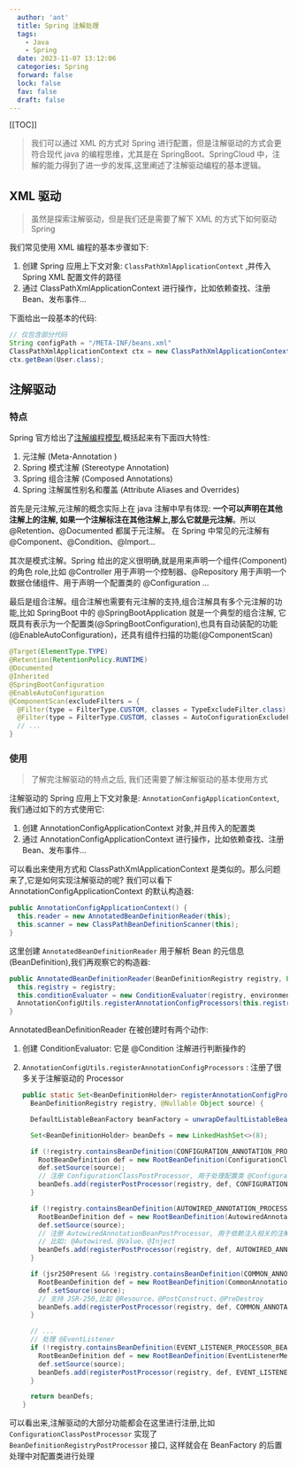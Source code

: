 ```yaml
---
  author: 'ant'
  title: Spring 注解处理
  tags:
    - Java
    - Spring
  date: 2023-11-07 13:12:06
  categories: Spring
  forward: false
  lock: false
  fav: false
  draft: false
---
```


[[TOC]]

> 我们可以通过 XML 的方式对 Spring 进行配置，但是注解驱动的方式会更符合现代 java 的编程思维，尤其是在 SpringBoot、SpringCloud 中，注解的能力得到了进一步的发挥,这里阐述了注解驱动编程的基本逻辑。

## XML 驱动

> 虽然是探索注解驱动，但是我们还是需要了解下 XML 的方式下如何驱动 Spring

我们常见使用 XML 编程的基本步骤如下:

1. 创建 Spring 应用上下文对象: `ClassPathXmlApplicationContext` ,并传入 Spring XML 配置文件的路径
2. 通过 ClassPathXmlApplicationContext 进行操作，比如依赖查找、注册Bean、发布事件...

下面给出一段基本的代码:

```java
// 仅包含部分代码
String configPath = "/META-INF/beans.xml"
ClassPathXmlApplicationContext ctx = new ClassPathXmlApplicationContext(configPath);
ctx.getBean(User.class);
```

## 注解驱动

### 特点

Spring 官方给出了[注解编程模型](https://github.com/spring-projects/spring-framework/wiki/Spring-Annotation-Programming-Model),概括起来有下面四大特性:

1. 元注解 (Meta-Annotation )
2. Spring 模式注解 (Stereotype Annotation)
3. Spring 组合注解 (Composed Annotations)
4. Spring 注解属性别名和覆盖 (Attribute Aliases and Overrides)

首先是元注解,元注解的概念实际上在 java 注解中早有体现: **一个可以声明在其他注解上的注解, 如果一个注解标注在其他注解上,那么它就是元注解**。所以 @Retention、@Documented 都属于元注解。 在 Spring 中常见的元注解有 @Component、@Condition、@Import...

其次是模式注解。Spring 给出的定义很明确,就是用来声明一个组件(Component)的角色 role,比如 @Controller 用于声明一个控制器、@Repository 用于声明一个数据仓储组件、用于声明一个配置类的 @Configuration ...

最后是组合注解。组合注解也需要有元注解的支持,组合注解具有多个元注解的功能,比如 SpringBoot 中的 @SpringBootApplication 就是一个典型的组合注解, 它既具有表示为一个配置类(@SpringBootConfiguration),也具有自动装配的功能(@EnableAutoConfiguration)，还具有组件扫描的功能(@ComponentScan)

  ```java
  @Target(ElementType.TYPE)
  @Retention(RetentionPolicy.RUNTIME)
  @Documented
  @Inherited
  @SpringBootConfiguration
  @EnableAutoConfiguration
  @ComponentScan(excludeFilters = {
    @Filter(type = FilterType.CUSTOM, classes = TypeExcludeFilter.class),
    @Filter(type = FilterType.CUSTOM, classes = AutoConfigurationExcludeFilter.class) }) {
    // ...
  }
  ```

### 使用

> 了解完注解驱动的特点之后, 我们还需要了解注解驱动的基本使用方式

注解驱动的 Spring 应用上下文对象是: `AnnotationConfigApplicationContext`, 我们通过如下的方式使用它:

1. 创建 AnnotationConfigApplicationContext 对象,并且传入的配置类
2. 通过 AnnotationConfigApplicationContext 进行操作，比如依赖查找、注册Bean、发布事件...

可以看出来使用方式和 ClassPathXmlApplicationContext 是类似的。那么问题来了,它是如何实现注解驱动的呢? 我们可以看下 AnnotationConfigApplicationContext 的默认构造器:

  ```java
  public AnnotationConfigApplicationContext() {
    this.reader = new AnnotatedBeanDefinitionReader(this);
    this.scanner = new ClassPathBeanDefinitionScanner(this);
  }
  ```

这里创建 `AnnotatedBeanDefinitionReader` 用于解析 Bean 的元信息(BeanDefinition),我们再观察它的构造器:

  ```java {lines: "3-4"}
  public AnnotatedBeanDefinitionReader(BeanDefinitionRegistry registry, Environment environment) {
    this.registry = registry;
    this.conditionEvaluator = new ConditionEvaluator(registry, environment, null);
    AnnotationConfigUtils.registerAnnotationConfigProcessors(this.registry);
  }
  ```

AnnotatedBeanDefinitionReader 在被创建时有两个动作:

1. 创建 ConditionEvaluator: 它是 @Condition 注解进行判断操作的
2. `AnnotationConfigUtils.registerAnnotationConfigProcessors` : 注册了很多关于注解驱动的 Processor

    ```java
    public static Set<BeanDefinitionHolder> registerAnnotationConfigProcessors(
      BeanDefinitionRegistry registry, @Nullable Object source) {

      DefaultListableBeanFactory beanFactory = unwrapDefaultListableBeanFactory(registry);

      Set<BeanDefinitionHolder> beanDefs = new LinkedHashSet<>(8);

      if (!registry.containsBeanDefinition(CONFIGURATION_ANNOTATION_PROCESSOR_BEAN_NAME)) {
        RootBeanDefinition def = new RootBeanDefinition(ConfigurationClassPostProcessor.class);
        def.setSource(source);
        // 注册 ConfigurationClassPostProcessor, 用于处理配置类 @Configuration
        beanDefs.add(registerPostProcessor(registry, def, CONFIGURATION_ANNOTATION_PROCESSOR_BEAN_NAME));
      }

      if (!registry.containsBeanDefinition(AUTOWIRED_ANNOTATION_PROCESSOR_BEAN_NAME)) {
        RootBeanDefinition def = new RootBeanDefinition(AutowiredAnnotationBeanPostProcessor.class);
        def.setSource(source);
        // 注册 AutowiredAnnotationBeanPostProcessor, 用于依赖注入相关的注解
        // 比如: @Autowired、@Value、@Inject
        beanDefs.add(registerPostProcessor(registry, def, AUTOWIRED_ANNOTATION_PROCESSOR_BEAN_NAME));
      }

      if (jsr250Present && !registry.containsBeanDefinition(COMMON_ANNOTATION_PROCESSOR_BEAN_NAME)) {
        RootBeanDefinition def = new RootBeanDefinition(CommonAnnotationBeanPostProcessor.class);
        def.setSource(source);
        // 支持 JSR-250,比如 @Resource、@PostConstruct、@PreDestroy
        beanDefs.add(registerPostProcessor(registry, def, COMMON_ANNOTATION_PROCESSOR_BEAN_NAME));
      }

      // ...
      // 处理 @EventListener
      if (!registry.containsBeanDefinition(EVENT_LISTENER_PROCESSOR_BEAN_NAME)) {
        RootBeanDefinition def = new RootBeanDefinition(EventListenerMethodProcessor.class);
        def.setSource(source);
        beanDefs.add(registerPostProcessor(registry, def, EVENT_LISTENER_PROCESSOR_BEAN_NAME));
      }

      return beanDefs;
    }
    ```

可以看出来,注解驱动的大部分功能都会在这里进行注册,比如 `ConfigurationClassPostProcessor` 实现了 `BeanDefinitionRegistryPostProcessor` 接口, 这样就会在 BeanFactory 的后置处理中对配置类进行处理
